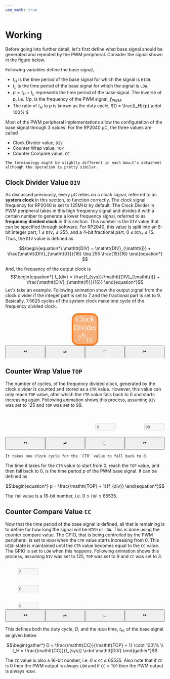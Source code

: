 ```yaml
---
use_math: true
---
```


# Working
Before going into further detail, let's first define what base signal should be generated and repeated by the PWM peripheral. Consider the signal shown in the figure below.

<div id="pwmTermPlot" style="grid-column-start: 1; grid-column-end: 2;"></div>
<script src="js/pwmTerm.js"></script>

Following variables define the base signal,
- $t_H$ is the time period of the base signal for which the signal is `HIGH`.
- $t_L$ is the time period of the base signal for which the signal is `LOW`.
- $p = t_H + t_L$ represents the time period of the base signal. The inverse of $p$, i.e. $1/p$, is the frequency of the PWM signal, $f_{PWM}$.
- The ratio of $t_H$ to $p$ is known as the duty cycle, $D = \frac{t_H}{p} \cdot 100\% $

Most of the PWM peripheral implementations allow the configuration of the base signal through 3 values. For the RP2040 &mu;C, the three values are called
- Clock Divider value, `DIV`
- Counter Wrap value, `TOP`
- Counter Compare value, `CC`
```{note}
The terminology might be slightly different in each &mu;C's datasheet although the operation is pretty similar.
```

## Clock Divider Value `DIV`
As discussed previously, every &mu;C relies on a clock signal, referred to as **system clock** in this section, to function correctly. The clock signal frequency for RP2040 is set to 125MHz by default. The Clock Divider in PWM peripheral takes in this high frequency signal and divides it with a certain number to generate a lower frequency signal, referred to as **frequency divided clock** in this section. This number is the `DIV` value that can be specified through software. For RP2040, this value is split into an 8-bit integer part, 1 &leq; `DIV`<sub>`i`</sub> &leq; 255, and a 4-bit fractional part, 0 &leq; `DIV`<sub>`f`</sub> &leq; 15. Thus, the `DIV` value is defined as

$$\begin{equation*}
    \mathtt{DIV} = \mathtt{DIV}_{\mathtt{i}} + \frac{\mathtt{DIV}_{\mathtt{f}}}{16} \leq 255 \frac{15}{16}
\end{equation*}
$$

And, the frequency of the output clock is
$$\begin{equation*}
    f_{div} = \frac{f_{sys}}{\mathtt{DIV}_{\mathtt{i}} + \frac{\mathtt{DIV}_{\mathtt{f}}}{16}}
\end{equation*}$$
Let's take an example. Following animation show the output signal from the clock divider if the integer part is set to 7 and the fractional part is set to 9. Basically, 7.5625 cycles of the system clock make one cycle of the frequency divided clock.

<div style="display: grid; grid-template-rows: auto 40px;">
    <div style="display: grid; grid-template-columns: 1fr 0.3fr 1fr;">
        <div id="clkDivSysClk" style="grid-column-start: 1; grid-column-end: 2;"></div>
        <div id="clkDivClkDiv" style="grid-column-start: 2; grid-column-end: 3; background: rgba(245, 126, 36, 0.6); border: 5px solid rgba(245, 126, 36, 1); border-radius: 20px; text-align: center; color: white; font-family: serif; font-size: 24px; vertical-align: middle; justify-self: center; align-self: center;">Clock<br>Divider<br>7<sup>9</sup>&frasl;<sub>16</sub></div>
        <div id="clkDivDivClk" style="grid-column-start: 3; grid-column-end: 4;"></div>
    </div>
    <div style="display: grid; grid-template-columns: 1fr 1fr 1fr 1fr">
        <button onClick="clkDivAnim.decreaseAnimUpdateDt()" class="js-anim">&#x23EA;</button>
        <button onClick="clkDivAnim.playPauseAnim()" class="js-anim">&#x23EF;</button>
        <button onClick="clkDivAnim.callResetFuns()" class="js-anim">&#x1F504;</button>
        <button onClick="clkDivAnim.increaseAnimUpdateDt()" class="js-anim">&#x23E9;</button>
    </div>
</div>
<script src="js/clkDiv.js"></script>


## Counter Wrap Value `TOP`
The number of cycles, of the frequency divided clock, generated by the clock divider is counted and stored as a `CTR` value. However, this value can only reach `TOP` value, after which the `CTR` value falls back to 0 and starts increasing again. Following animation shows this process, assuming `DIV` was set to 125 and `TOP` was set to 99.

<div style="display: grid; grid-template-rows: auto 40px;">
    <div style="display: grid; grid-template-columns: 1fr 0.5fr;">
        <div id="ctrWrapDivClk" style="grid-column-start: 1; grid-column-end: 2;"></div>
        <div style="display: grid; grid-template-columns: auto auto auto; grid-column-start: 2; grid-column-end: 3; justify-self: center; align-self: center;">
            <div style="display: grid; grid-template-rows: auto auto; justify-items: center; align-items: center; justify-self: center; align-self: center; vertical-align: middle;">
                <label for="ctrWrapCtrReg" class="js-anim"><span style="font-family: 'Courier New', Courier, monospace; color: white">CTR</span></label>
                <input type="text" class="js-anim" id="ctrWrapCtrReg" minlength="1" maxlength="5" value="0" size="5" disabled>
            </div>
            <div style="justify-self: center; align-self: center; vertical-align: middle; margin: 10px; color: white; font-size: 24px;">\(\leq\)</div>
            <div style="display: grid; grid-template-rows: auto auto; justify-items: center; align-items: center; justify-self: center; align-self: center; vertical-align: middle;">
                <label for="ctrWrapTopReg"  class="js-anim"><span style="font-family: 'Courier New', Courier, monospace; color: white">TOP</span></label>
                <input type="text" class="js-anim" id="ctrWrapTopReg" minlength="1" maxlength="5" value="99" size="5" disabled>
            </div>
        </div>
    </div>
    <div style="display: grid; grid-template-columns: 1fr 1fr 1fr 1fr">
        <button onClick="ctrWrapAnim.decreaseAnimUpdateDt()" class="js-anim">&#x23EA;</button>
        <button onClick="ctrWrapAnim.playPauseAnim()" class="js-anim">&#x23EF;</button>
        <button onClick="ctrWrapAnim.callResetFuns()" class="js-anim">&#x1F504;</button>
        <button onClick="ctrWrapAnim.increaseAnimUpdateDt()" class="js-anim">&#x23E9;</button>
    </div>
</div>
<script src="js/ctrWrap.js"></script>

```{note}
It takes one clock cycle for the `CTR` value to fall back to 0.
```
The time it takes for the `CTR` value to start from 0, reach the `TOP` value, and then fall back to 0, is the time period $p$ of the PWM base signal. It can be defined as

$$\begin{equation*}
p = \frac{\mathtt{TOP} + 1}{f_{div}}
\end{equation*}$$

The `TOP` value is a 16-bit number, i.e. 0 &leq; `TOP` &leq; 65535.

## Counter Compare Value `CC`
Now that the time period of the base signal is defined, all that is remaining is to define for how long the signal will be `HIGH` or `LOW`. This is done using the counter compare value. The GPIO, that is being controlled by the PWM peripheral, is set to `HIGH` when the `CTR` value starts increasing from 0. This `HIGH` state is maintained until the `CTR` value becomes equal to the `CC` value. The GPIO is set to `LOW` when this happens. Following animation shows this process, assuming `DIV` was set to 125, `TOP` was set to 9 and `CC` was set to 3.

<div style="display: grid; grid-template-rows: auto 40px;">
    <div style="display: grid; grid-template-columns: 0.4fr 1fr;">
        <div style="display: grid; grid-template-rows: auto auto auto; justify-self: center; align-self: center;">
            <div style="display: grid; grid-template-rows: auto auto; justify-items: center; align-items: center; justify-self: center; align-self: center; vertical-align: middle;">
                <label for="ctrCmpCcReg" class="js-anim"><span style="font-family: 'Courier New', Courier, monospace; color: white">CC</span></label>
                <input type="text" class="js-anim" id="ctrCmpCcReg" minlength="1" maxlength="5" value="3" size="5" disabled>
            </div><br>
            <div style="display: grid; grid-template-rows: auto auto; justify-items: center; align-items: center; justify-self: center; align-self: center; vertical-align: middle;">
                <label for="ctrCmpCtrReg" class="js-anim"><span style="font-family: 'Courier New', Courier, monospace; color: white">CTR</span></label>
                <input type="text" class="js-anim" id="ctrCmpCtrReg" minlength="1" maxlength="5" value="0" size="5" disabled>
            </div><br>
            <div style="display: grid; grid-template-rows: auto auto; justify-items: center; align-items: center; justify-self: center; align-self: center; vertical-align: middle;">
                <label for="ctrCmpTopReg" class="js-anim"><span style="font-family: 'Courier New', Courier, monospace; color: white">TOP</span></label>
                <input type="text" class="js-anim" id="ctrCmpTopReg" minlength="1" maxlength="5" value="9" size="5" disabled>
            </div>
        </div>
        <div id="ctrCmpPwmOut"></div>
    </div>
    <div style="display: grid; grid-template-columns: 1fr 1fr 1fr 1fr">
        <button onClick="ctrCmpAnim.decreaseAnimUpdateDt()" class="js-anim">&#x23EA;</button>
        <button onClick="ctrCmpAnim.playPauseAnim()" class="js-anim">&#x23EF;</button>
        <button onClick="ctrCmpAnim.callResetFuns()" class="js-anim">&#x1F504;</button>
        <button onClick="ctrCmpAnim.increaseAnimUpdateDt()" class="js-anim">&#x23E9;</button>
    </div>
</div>
<script src="js/ctrCmp.js"></script>

This defines both the duty cycle, $D$, and the `HIGH` time, $t_H$, of the base signal as given below

$$\begin{gather*}
D = \frac{\mathtt{CC}}{\mathtt{TOP} + 1} \cdot 100\% \\
t_H = \frac{\mathtt{CC}}{f_{sys}} \cdot \mathtt{DIV}
\end{gather*}$$

The `CC` value is also a 16-bit number, i.e. 0 &leq; `CC` &leq; 65535. Also note that if `CC` is 0 then the PWM output is always `LOW` and if `CC` &gt; `TOP` then the PWM output is always `HIGH`.
